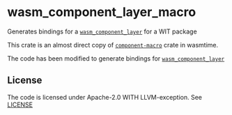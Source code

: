 # wasm_component_layer_macro

Generates bindings for a [`wasm_component_layer`](https://github.com/DouglasDwyer/wasm_component_layer) for a WIT
package

This crate is an almost direct copy of [`component-macro`](https://github.com/bytecodealliance/wasmtime/tree/main/crates/component-macro) crate in wasmtime.

The code has been modified to generate bindings for [`wasm_component_layer`](https://github.com/DouglasDwyer/wasm_component_layer)

## License

The code is licensed under Apache-2.0 WITH LLVM-exception. See [LICENSE](./LICENSE)
